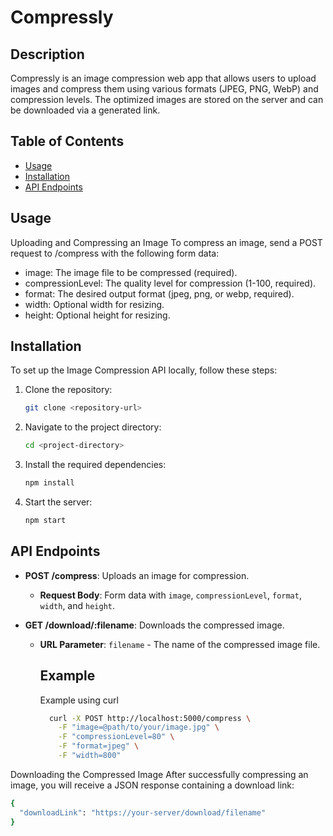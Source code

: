 # Compressly

## Description
Compressly is an image compression web app that allows users to upload images and compress them using various formats (JPEG, PNG, WebP) and compression levels. The optimized images are stored on the server and can be downloaded via a generated link.

## Table of Contents
- [Usage](#usage)
- [Installation](#installation)
- [API Endpoints](#api-endpoints)

## Usage
Uploading and Compressing an Image
To compress an image, send a POST request to /compress with the following form data:
- image: The image file to be compressed (required).
- compressionLevel: The quality level for compression (1-100, required).
- format: The desired output format (jpeg, png, or webp, required).
- width: Optional width for resizing.
- height: Optional height for resizing.

## Installation

To set up the Image Compression API locally, follow these steps:

1. Clone the repository:
   ```bash
   git clone <repository-url>

2. Navigate to the project directory:
   ```bash
   cd <project-directory>

3. Install the required dependencies:
   ```bash
   npm install

4. Start the server:
   ```bash
   npm start

## API Endpoints

- **POST /compress**: Uploads an image for compression.
  - **Request Body**: Form data with `image`, `compressionLevel`, `format`, `width`, and `height`.

- **GET /download/:filename**: Downloads the compressed image.
  - **URL Parameter**: `filename` - The name of the compressed image file.

     ## Example
     Example using curl
     ```bash
       curl -X POST http://localhost:5000/compress \
         -F "image=@path/to/your/image.jpg" \
         -F "compressionLevel=80" \
         -F "format=jpeg" \
         -F "width=800"

Downloading the Compressed Image
After successfully compressing an image, you will receive a JSON response containing a download link:
```bash
{
  "downloadLink": "https://your-server/download/filename"
}
